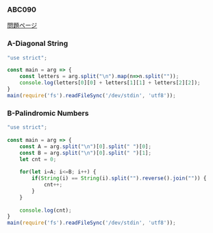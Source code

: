 ### ABC090
[問題ページ](https://atcoder.jp/contests/abc090/tasks)

### A-Diagonal String
```JavaScript
"use strict";

const main = arg => {
    const letters = arg.split("\n").map(n=>n.split(""));
    console.log(letters[0][0] + letters[1][1] + letters[2][2]);
}
main(require('fs').readFileSync('/dev/stdin', 'utf8'));

```

### B-Palindromic Numbers
```JavaScript
"use strict";
    
const main = arg => {
    const A = arg.split("\n")[0].split(" ")[0];
    const B = arg.split("\n")[0].split(" ")[1];
    let cnt = 0;
    
    for(let i=A; i<=B; i++) {
        if(String(i) == String(i).split("").reverse().join("")) {
            cnt++;
        }
    }
    
    console.log(cnt);
}
main(require('fs').readFileSync('/dev/stdin', 'utf8'));

```